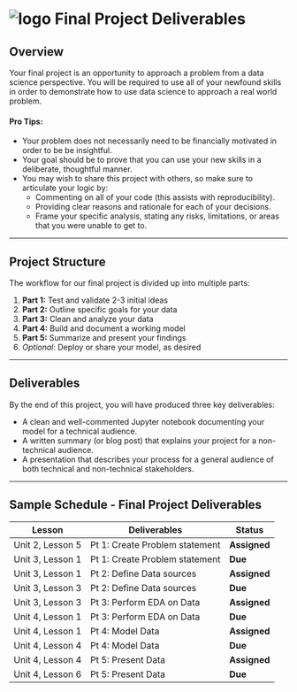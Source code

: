 # ![logo](https://ga-dash.s3.amazonaws.com/production/assets/logo-9f88ae6c9c3871690e33280fcf557f33.png) Final Project Deliverables

## Overview

Your final project is an opportunity to approach a problem from a data science perspective. You will be required to use all of your newfound skills in order to demonstrate how to use data science to approach a real world problem. 

#### Pro Tips:
- Your problem does not necessarily need to be financially motivated in order to be be insightful. 
- Your goal should be to prove that you can use your new skills in a deliberate, thoughtful manner.
- You may wish to share this project with others, so make sure to articulate your logic by:
    - Commenting on all of your code (this assists with reproducibility).
    - Providing clear reasons and rationale for each of your decisions.
    - Frame your specific analysis, stating any risks, limitations, or areas that you were unable to get to.

---

## Project Structure
The workflow for our final project is divided up into multiple parts:

1. **Part 1:** Test and validate 2-3 initial ideas
2. **Part 2:** Outline specific goals for your data
3. **Part 3:** Clean and analyze your data
4. **Part 4:** Build and document a working model
5. **Part 5:** Summarize and present your findings
6. *Optional*: Deploy or share your model, as desired

---

## Deliverables

By the end of this project, you will have produced three key deliverables:

- A clean and well-commented Jupyter notebook documenting your model for a technical audience.
- A written summary (or blog post) that explains your project for a non-technical audience.
- A presentation that describes your process for a general audience of both technical and non-technical stakeholders. 

---

## Sample Schedule - Final Project Deliverables

| Lesson  | Deliverables | Status
| --- | --- | --- |
| Unit 2, Lesson 5 | Pt 1: Create Problem statement 	 | **Assigned** |
| Unit 3, Lesson 1 | Pt 1: Create Problem statement 	 | **Due** |
| Unit 3, Lesson 1 | Pt 2: Define Data sources           | **Assigned** |
| Unit 3, Lesson 3 | Pt 2: Define Data sources           | **Due** |
| Unit 3, Lesson 3 | Pt 3: Perform EDA on Data           | **Assigned** |
| Unit 4, Lesson 1 | Pt 3: Perform EDA on Data           | **Due** |
| Unit 4, Lesson 1 | Pt 4: Model Data                    | **Assigned** |
| Unit 4, Lesson 4 | Pt 4: Model Data                    | **Due** |
| Unit 4, Lesson 4 | Pt 5: Present Data                  | **Assigned** |
| Unit 4, Lesson 6 | Pt 5: Present Data                  | **Due** |




